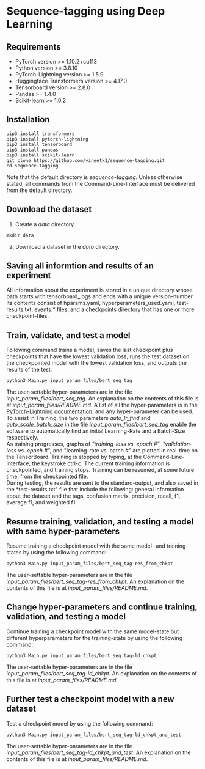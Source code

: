 # Sequence-tagging using Deep Learning
## Requirements
* PyTorch version >= 1.10.2+cu113
* Python version >= 3.8.10
* PyTorch-Lightning version >= 1.5.9
* Huggingface Transformers version >= 4.17.0
* Tensorboard version >= 2.8.0
* Pandas >= 1.4.0
* Scikit-learn >= 1.0.2
## Installation
```
pip3 install transformers
pip3 install pytorch-lightning
pip3 install tensorboard
pip3 install pandas
pip3 install scikit-learn
git clone https://github.com/vineetk1/sequence-tagging.git
cd sequence-tagging
```
Note that the default directory is *sequence-tagging*. Unless otherwise stated, all commands from the Command-Line-Interface must be delivered from the default directory.
## Download the dataset
1. Create a *data* directory.      
```
mkdir data
```
2. Download a dataset in the *data* directory.       
## Saving all informtion and results of an experiment
All information about the experiment is stored in a unique directory whose path starts with tensorboard_logs and ends with a unique version-number. Its contents consist of hparams.yaml, hyperperameters_used.yaml, test-results.txt, events.* files, and a checkpoints directory that has one or more checkpoint-files.
## Train, validate, and test a model
Following command trains a model, saves the last checkpoint plus checkpoints that have the lowest validation loss, runs the test dataset on the checkpointed model with the lowest validation loss, and outputs the results of the test:
```
python3 Main.py input_param_files/bert_seq_tag
```
The user-settable hyper-parameters are in the file *input_param_files/bert_seq_tag*. An explanation on the contents of this file is at *input_param_files/README.md*. A list of all the hyper-parameters is in the <a href="https://www.pytorchlightning.ai" target="_blank">PyTorch-Lightning documentation</a>, and any hyper-parameter can be used.    
To assist in Training, the two parameters *auto_lr_find* and *auto_scale_batch_size* in the file *input_param_files/bert_seq_tag* enable the software to automatically find an initial Learning-Rate and a Batch-Size respectively.    
As training progresses, graphs of *"training-loss vs. epoch #"*, *"validation-loss vs. epoch #"*, and "learning-rate vs. batch #" are plotted in real-time on the TensorBoard.  Training is stopped by typing, at the Command-Line-Interface, the keystroke ctrl-c. The current training information is checkpointed, and training stops. Training can be resumed, at some future time, from the checkpointed file.   
During testing, the results are sent to the standard-output, and also saved in the *test-results.txt" file that include the following: general information about the dataset and the tags, confusion matrix, precision, recall, f1, average f1, and weighted f1.
## Resume training, validation, and testing a model with same hyper-parameters
Resume training a checkpoint model with the same model- and training-states by using the following command:
```
python3 Main.py input_param_files/bert_seq_tag-res_from_chkpt
```
The user-settable hyper-parameters are in the file *input_param_files/bert_seq_tag-res_from_chkpt*.  An explanation on the contents of this file is at *input_param_files/README.md*.
## Change hyper-parameters and continue training, validation, and testing a model
Continue training a checkpoint model with the same model-state but different hyperparameters for the training-state by using the following command:
```
python3 Main.py input_param_files/bert_seq_tag-ld_chkpt
```
The user-settable hyper-parameters are in the file *input_param_files/bert_seq_tag-ld_chkpt*.  An explanation on the contents of this file is at *input_param_files/README.md*.   
## Further test a checkpoint model with a new dataset
Test a checkpoint model by using the following command:
```
python3 Main.py input_param_files/bert_seq_tag-ld_chkpt_and_test
```
The user-settable hyper-parameters are in the file *input_param_files/bert_seq_tag-ld_chkpt_and_test*.  An explanation on the contents of this file is at *input_param_files/README.md*.
